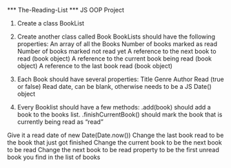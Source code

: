 *** The-Reading-List ***
JS OOP Project


1. Create a class BookList

2. Create another class called Book
  BookLists should have the following properties:
  An array of all the Books
  Number of books marked as read
  Number of books marked not read yet
  A reference to the next book to read (book object)
  A reference to the current book being read (book object)
  A reference to the last book read (book object)

3. Each Book should have several properties:
    Title
    Genre
    Author
    Read (true or false)
    Read date, can be blank, otherwise needs to be a JS Date() object

4. Every Booklist should have a few methods:
   .add(book)
   should add a book to the books list.
  .finishCurrentBook()
  should mark the book that is currently being read as “read”

Give it a read date of new Date(Date.now())
Change the last book read to be the book that just got finished
Change the current book to be the next book to be read
Change the next book to be read property to be the first unread book you find in the list of books
